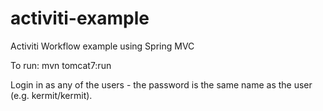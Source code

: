 activiti-example
================

Activiti Workflow example using Spring MVC

To run:
mvn tomcat7:run

Login in as any of the users - the password is the same name as the user (e.g. kermit/kermit).